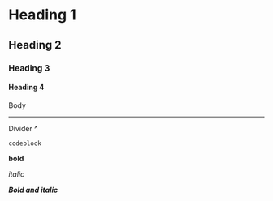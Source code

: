 # Heading 1
## Heading 2
### Heading 3
#### Heading 4

Body

---

Divider ^

```
codeblock
```

**bold**

*italic*

**_Bold and italic_**